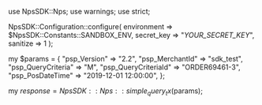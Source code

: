 use NpsSDK::Nps;
use warnings;
use strict;

NpsSDK::Configuration::configure( 
    environment => $NpsSDK::Constants::SANDBOX_ENV,
    secret_key => "_YOUR_SECRET_KEY_",
    sanitize => 1 
    );

my $params = {
    "psp_Version" => "2.2",
    "psp_MerchantId" => "sdk_test",
    "psp_QueryCriteria" => "M",
    "psp_QueryCriteriaId" => "ORDER69461-3",
    "psp_PosDateTime" => "2019-12-01 12:00:00",
};

my $response = NpsSDK::Nps::simple_query_tx($params);
